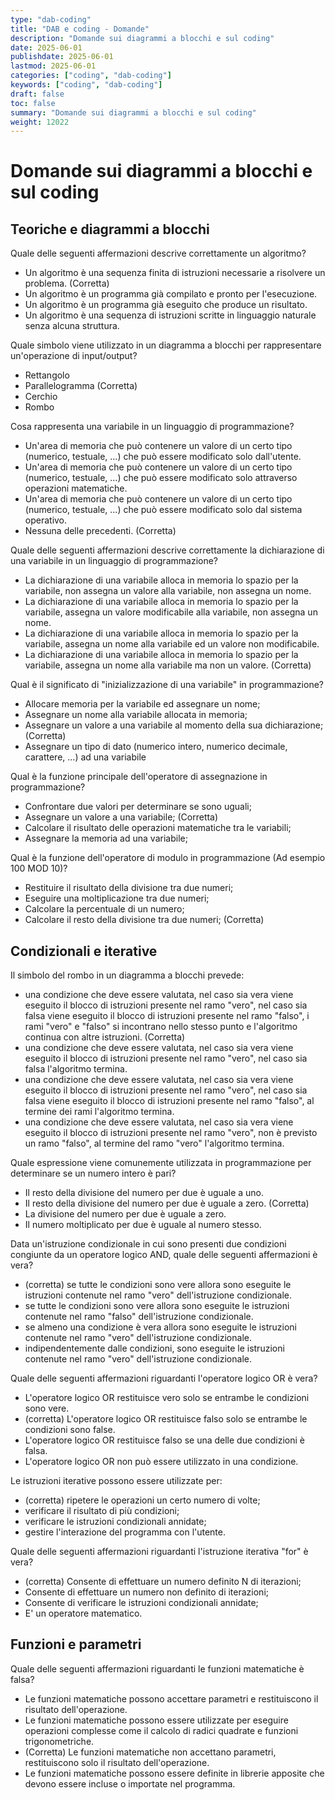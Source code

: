 ```yaml
---
type: "dab-coding"
title: "DAB e coding - Domande"
description: "Domande sui diagrammi a blocchi e sul coding"
date: 2025-06-01
publishdate: 2025-06-01
lastmod: 2025-06-01
categories: ["coding", "dab-coding"]
keywords: ["coding", "dab-coding"]
draft: false
toc: false
summary: "Domande sui diagrammi a blocchi e sul coding"
weight: 12022
---
```


# Domande sui diagrammi a blocchi e sul coding

## Teoriche e diagrammi a blocchi

Quale delle seguenti affermazioni descrive correttamente un algoritmo?

- Un algoritmo è una sequenza finita di istruzioni necessarie a risolvere un problema. (Corretta)
- Un algoritmo è un programma già compilato e pronto per l'esecuzione.
- Un algoritmo è un programma già eseguito che produce un risultato.
- Un algoritmo è una sequenza di istruzioni scritte in linguaggio naturale senza alcuna struttura.

Quale simbolo viene utilizzato in un diagramma a blocchi per rappresentare un'operazione di input/output?

- Rettangolo
- Parallelogramma (Corretta)
- Cerchio
- Rombo

Cosa rappresenta una variabile in un linguaggio di programmazione?

- Un'area di memoria che può contenere un valore di un certo tipo (numerico, testuale, ...)  che può essere modificato solo dall'utente.
- Un'area di memoria che può contenere un valore di un certo tipo (numerico, testuale, ...)  che può essere modificato solo attraverso operazioni matematiche.
- Un'area di memoria che può contenere un valore di un certo tipo (numerico, testuale, ...)  che può essere modificato solo dal sistema operativo.
- Nessuna delle precedenti. (Corretta)

Quale delle seguenti affermazioni descrive correttamente la dichiarazione di una variabile in un linguaggio di programmazione?

- La dichiarazione di una variabile alloca in memoria lo spazio per la variabile, non assegna un valore alla variabile, non assegna un nome.
- La dichiarazione di una variabile alloca in memoria lo spazio per la variabile, assegna un valore modificabile alla variabile, non assegna un nome.
- La dichiarazione di una variabile alloca in memoria lo spazio per la variabile, assegna un nome alla variabile ed un valore non modificabile.
- La dichiarazione di una variabile alloca in memoria lo spazio per la variabile, assegna un nome alla variabile ma non un valore. (Corretta)

Qual è il significato di "inizializzazione di una variabile" in programmazione?

- Allocare memoria per la variabile ed assegnare un nome;
- Assegnare un nome alla variabile allocata in memoria;
- Assegnare un valore a una variabile al momento della sua dichiarazione; (Corretta)
- Assegnare un tipo di dato (numerico intero, numerico decimale, carattere, ...) ad una variabile

Qual è la funzione principale dell'operatore di assegnazione in programmazione?

- Confrontare due valori per determinare se sono uguali;
- Assegnare un valore a una variabile; (Corretta)
- Calcolare il risultato delle operazioni matematiche tra le variabili;
- Assegnare la memoria ad una variabile;

Qual è la funzione dell'operatore di modulo in programmazione (Ad esempio 100 MOD 10)?

- Restituire il risultato della divisione tra due numeri;
- Eseguire una moltiplicazione tra due numeri;
- Calcolare la percentuale di un numero;
- Calcolare il resto della divisione tra due numeri; (Corretta)

## Condizionali e iterative

Il simbolo del rombo in un diagramma a blocchi prevede:

- una condizione che deve essere valutata, nel caso sia vera viene eseguito il blocco di istruzioni presente nel ramo "vero", nel caso sia falsa viene eseguito il blocco di istruzioni presente nel ramo "falso", i rami "vero" e "falso" si incontrano nello stesso punto e l'algoritmo continua con altre istruzioni. (Corretta)
- una condizione che deve essere valutata, nel caso sia vera viene eseguito il blocco di istruzioni presente nel ramo "vero", nel caso sia falsa l'algoritmo termina.
- una condizione che deve essere valutata, nel caso sia vera viene eseguito il blocco di istruzioni presente nel ramo "vero", nel caso sia falsa viene eseguito il blocco di istruzioni presente nel ramo "falso", al termine dei rami l'algoritmo termina.
- una condizione che deve essere valutata, nel caso sia vera viene eseguito il blocco di istruzioni presente nel ramo "vero", non è previsto un ramo "falso", al termine del ramo "vero" l'algoritmo termina.

Quale espressione viene comunemente utilizzata in programmazione per determinare se un numero intero è pari?

- Il resto della divisione del numero per due è uguale a uno.
- Il resto della divisione del numero per due è uguale a zero. (Corretta)
- La divisione del numero per due è uguale a zero.
- Il numero moltiplicato per due è uguale al numero stesso.

Data un'istruzione condizionale in cui sono presenti due condizioni congiunte da un operatore logico AND, quale delle seguenti affermazioni è vera?

- (corretta) se tutte le condizioni sono vere allora sono eseguite le istruzioni contenute nel ramo "vero" dell'istruzione condizionale.
- se tutte le condizioni sono vere allora sono eseguite le istruzioni contenute nel ramo "falso" dell'istruzione condizionale.
- se almeno una condizione è vera allora sono eseguite le istruzioni contenute nel ramo "vero" dell'istruzione condizionale.
- indipendentemente dalle condizioni, sono eseguite le istruzioni contenute nel ramo "vero" dell'istruzione condizionale.

Quale delle seguenti affermazioni riguardanti l'operatore logico OR è vera?

- L'operatore logico OR restituisce vero solo se entrambe le condizioni sono vere.
- (corretta) L'operatore logico OR restituisce falso solo se entrambe le condizioni sono false.
- L'operatore logico OR restituisce falso se una delle due condizioni è falsa.
- L'operatore logico OR non può essere utilizzato in una condizione.

Le istruzioni iterative possono essere utilizzate per:

- (corretta) ripetere le operazioni un certo numero di volte;
- verificare il risultato di più condizioni;
- verificare le istruzioni condizionali annidate;
- gestire l'interazione del programma con l'utente.

Quale delle seguenti affermazioni riguardanti l'istruzione iterativa "for" è vera?

- (corretta) Consente di effettuare un numero definito N di iterazioni;
- Consente di effettuare un numero non definito di iterazioni;
- Consente di verificare le istruzioni condizionali annidate;
- E' un operatore matematico.

## Funzioni e parametri

Quale delle seguenti affermazioni riguardanti le funzioni matematiche è falsa?

- Le funzioni matematiche possono accettare parametri e restituiscono il risultato dell'operazione.
- Le funzioni matematiche possono essere utilizzate per eseguire operazioni complesse come il calcolo di radici quadrate e funzioni trigonometriche.
- (Corretta) Le funzioni matematiche non accettano parametri, restituiscono solo il risultato dell'operazione.
- Le funzioni matematiche possono essere definite in librerie apposite che devono essere incluse o importate nel programma.
